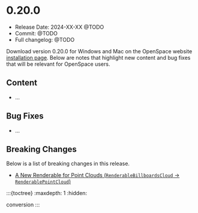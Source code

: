 # 0.20.0
  - Release Date: 2024-XX-XX @TODO
  - Commit: @TODO
  - Full changelog: @TODO

Download version 0.20.0 for Windows and Mac on the OpenSpace website [installation page](@TODO). Below are notes that highlight new content and bug fixes that will be relevant for OpenSpace users.


## Content
  - ...


## Bug Fixes
  - ...

## Breaking Changes

Below is a list of breaking changes in this release.

- [A New Renderable for Point Clouds (`RenderableBillboardsCloud` -> `RenderablePointCloud`)](./conversion.md#new-renderable-for-point-clouds)

:::{toctree}
:maxdepth: 1
:hidden:

conversion
:::

